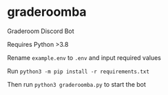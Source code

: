 # graderoomba
Graderoom Discord Bot

Requires Python >3.8

Rename `example.env` to `.env` and input required values

Run `python3 -m pip install -r requirements.txt`

Then run `python3 graderoomba.py` to start the bot
